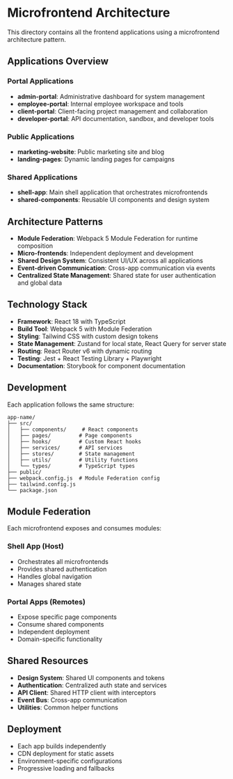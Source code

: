 # Microfrontend Architecture

This directory contains all the frontend applications using a microfrontend architecture pattern.

## Applications Overview

### Portal Applications
- **admin-portal**: Administrative dashboard for system management
- **employee-portal**: Internal employee workspace and tools
- **client-portal**: Client-facing project management and collaboration
- **developer-portal**: API documentation, sandbox, and developer tools

### Public Applications
- **marketing-website**: Public marketing site and blog
- **landing-pages**: Dynamic landing pages for campaigns

### Shared Applications
- **shell-app**: Main shell application that orchestrates microfrontends
- **shared-components**: Reusable UI components and design system

## Architecture Patterns

- **Module Federation**: Webpack 5 Module Federation for runtime composition
- **Micro-frontends**: Independent deployment and development
- **Shared Design System**: Consistent UI/UX across all applications
- **Event-driven Communication**: Cross-app communication via events
- **Centralized State Management**: Shared state for user authentication and global data

## Technology Stack

- **Framework**: React 18 with TypeScript
- **Build Tool**: Webpack 5 with Module Federation
- **Styling**: Tailwind CSS with custom design tokens
- **State Management**: Zustand for local state, React Query for server state
- **Routing**: React Router v6 with dynamic routing
- **Testing**: Jest + React Testing Library + Playwright
- **Documentation**: Storybook for component documentation

## Development

Each application follows the same structure:
```
app-name/
├── src/
│   ├── components/     # React components
│   ├── pages/         # Page components
│   ├── hooks/         # Custom React hooks
│   ├── services/      # API services
│   ├── stores/        # State management
│   ├── utils/         # Utility functions
│   └── types/         # TypeScript types
├── public/
├── webpack.config.js  # Module Federation config
├── tailwind.config.js
└── package.json
```

## Module Federation

Each microfrontend exposes and consumes modules:

### Shell App (Host)
- Orchestrates all microfrontends
- Provides shared authentication
- Handles global navigation
- Manages shared state

### Portal Apps (Remotes)
- Expose specific page components
- Consume shared components
- Independent deployment
- Domain-specific functionality

## Shared Resources

- **Design System**: Shared UI components and tokens
- **Authentication**: Centralized auth state and services
- **API Client**: Shared HTTP client with interceptors
- **Event Bus**: Cross-app communication
- **Utilities**: Common helper functions

## Deployment

- Each app builds independently
- CDN deployment for static assets
- Environment-specific configurations
- Progressive loading and fallbacks
